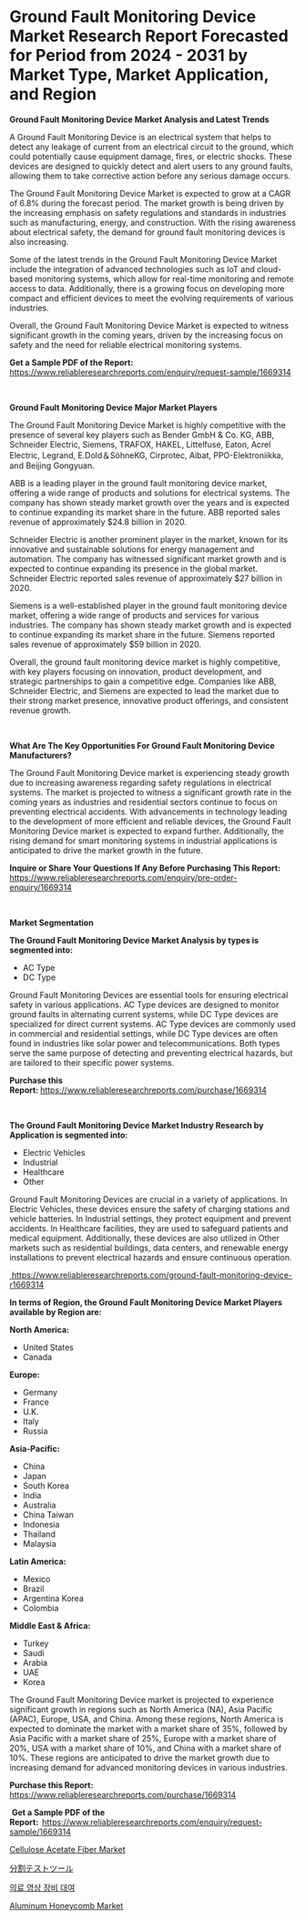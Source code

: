 <p><h1>Ground Fault Monitoring Device Market Research Report Forecasted for Period from 2024 -  2031 by Market Type, Market Application, and Region</h1></p><p><strong>Ground Fault Monitoring Device Market Analysis and Latest Trends</strong></p>
<p><p>A Ground Fault Monitoring Device is an electrical system that helps to detect any leakage of current from an electrical circuit to the ground, which could potentially cause equipment damage, fires, or electric shocks. These devices are designed to quickly detect and alert users to any ground faults, allowing them to take corrective action before any serious damage occurs.</p><p>The Ground Fault Monitoring Device Market is expected to grow at a CAGR of 6.8% during the forecast period. The market growth is being driven by the increasing emphasis on safety regulations and standards in industries such as manufacturing, energy, and construction. With the rising awareness about electrical safety, the demand for ground fault monitoring devices is also increasing.</p><p>Some of the latest trends in the Ground Fault Monitoring Device Market include the integration of advanced technologies such as IoT and cloud-based monitoring systems, which allow for real-time monitoring and remote access to data. Additionally, there is a growing focus on developing more compact and efficient devices to meet the evolving requirements of various industries.</p><p>Overall, the Ground Fault Monitoring Device Market is expected to witness significant growth in the coming years, driven by the increasing focus on safety and the need for reliable electrical monitoring systems.</p></p>
<p><strong>Get a Sample PDF of the Report:&nbsp;</strong> <a href="https://www.reliableresearchreports.com/enquiry/request-sample/1669314">https://www.reliableresearchreports.com/enquiry/request-sample/1669314</a></p>
<p>&nbsp;</p>
<p><strong>Ground Fault Monitoring Device Major Market Players</strong></p>
<p><p>The Ground Fault Monitoring Device Market is highly competitive with the presence of several key players such as Bender GmbH & Co. KG, ABB, Schneider Electric, Siemens, TRAFOX, HAKEL, Littelfuse, Eaton, Acrel Electric, Legrand, E.Dold＆SöhneKG, Cirprotec, Aibat, PPO-Elektroniikka, and Beijing Gongyuan.</p><p>ABB is a leading player in the ground fault monitoring device market, offering a wide range of products and solutions for electrical systems. The company has shown steady market growth over the years and is expected to continue expanding its market share in the future. ABB reported sales revenue of approximately $24.8 billion in 2020.</p><p>Schneider Electric is another prominent player in the market, known for its innovative and sustainable solutions for energy management and automation. The company has witnessed significant market growth and is expected to continue expanding its presence in the global market. Schneider Electric reported sales revenue of approximately $27 billion in 2020.</p><p>Siemens is a well-established player in the ground fault monitoring device market, offering a wide range of products and services for various industries. The company has shown steady market growth and is expected to continue expanding its market share in the future. Siemens reported sales revenue of approximately $59 billion in 2020.</p><p>Overall, the ground fault monitoring device market is highly competitive, with key players focusing on innovation, product development, and strategic partnerships to gain a competitive edge. Companies like ABB, Schneider Electric, and Siemens are expected to lead the market due to their strong market presence, innovative product offerings, and consistent revenue growth.</p></p>
<p>&nbsp;</p>
<p><strong>What Are The Key Opportunities For Ground Fault Monitoring Device Manufacturers?</strong></p>
<p><p>The Ground Fault Monitoring Device market is experiencing steady growth due to increasing awareness regarding safety regulations in electrical systems. The market is projected to witness a significant growth rate in the coming years as industries and residential sectors continue to focus on preventing electrical accidents. With advancements in technology leading to the development of more efficient and reliable devices, the Ground Fault Monitoring Device market is expected to expand further. Additionally, the rising demand for smart monitoring systems in industrial applications is anticipated to drive the market growth in the future.</p></p>
<p><strong>Inquire or Share Your Questions If Any Before Purchasing This Report:</strong> <a href="https://www.reliableresearchreports.com/enquiry/pre-order-enquiry/1669314">https://www.reliableresearchreports.com/enquiry/pre-order-enquiry/1669314</a></p>
<p>&nbsp;</p>
<p><strong>Market Segmentation</strong></p>
<p><strong>The Ground Fault Monitoring Device Market Analysis by types is segmented into:</strong></p>
<p><ul><li>AC Type</li><li>DC Type</li></ul></p>
<p><p>Ground Fault Monitoring Devices are essential tools for ensuring electrical safety in various applications. AC Type devices are designed to monitor ground faults in alternating current systems, while DC Type devices are specialized for direct current systems. AC Type devices are commonly used in commercial and residential settings, while DC Type devices are often found in industries like solar power and telecommunications. Both types serve the same purpose of detecting and preventing electrical hazards, but are tailored to their specific power systems.</p></p>
<p><strong>Purchase this Report:&nbsp;</strong><a href="https://www.reliableresearchreports.com/purchase/1669314">https://www.reliableresearchreports.com/purchase/1669314</a></p>
<p>&nbsp;</p>
<p><strong>The Ground Fault Monitoring Device Market Industry Research by Application is segmented into:</strong></p>
<p><ul><li>Electric Vehicles</li><li>Industrial</li><li>Healthcare</li><li>Other</li></ul></p>
<p><p>Ground Fault Monitoring Devices are crucial in a variety of applications. In Electric Vehicles, these devices ensure the safety of charging stations and vehicle batteries. In Industrial settings, they protect equipment and prevent accidents. In Healthcare facilities, they are used to safeguard patients and medical equipment. Additionally, these devices are also utilized in Other markets such as residential buildings, data centers, and renewable energy installations to prevent electrical hazards and ensure continuous operation.</p></p>
<p><a href="https://www.reliableresearchreports.com/ground-fault-monitoring-device-r1669314">&nbsp;https://www.reliableresearchreports.com/ground-fault-monitoring-device-r1669314</a></p>
<p><strong>In terms of Region, the Ground Fault Monitoring Device Market Players available by Region are:</strong></p>
<p>
    <p> <strong> North America: </strong>
        <ul>
            <li>United States</li>
            <li>Canada</li>
        </ul>
        </p> 
    <p> <strong> Europe: </strong>
        <ul>
            <li>Germany</li>
            <li>France</li>
            <li>U.K.</li>
            <li>Italy</li>
            <li>Russia</li>
        </ul>
        </p> 
    <p> <strong> Asia-Pacific: </strong>
        <ul>
            <li>China</li>
            <li>Japan</li>
            <li>South Korea</li>
            <li>India</li>
            <li>Australia</li>
            <li>China Taiwan</li>
            <li>Indonesia</li>
            <li>Thailand</li>
            <li>Malaysia</li>
        </ul>
        </p> 
    <p> <strong> Latin America: </strong>
        <ul>
            <li>Mexico</li>
            <li>Brazil</li>
            <li>Argentina Korea</li>
            <li>Colombia</li>
        </ul>
        </p> 
    <p> <strong> Middle East & Africa: </strong>
        <ul>
            <li>Turkey</li>
            <li>Saudi</li>
            <li>Arabia</li>
            <li>UAE</li>
            <li>Korea</li>
        </ul>
    </p>
    </p>
<p><p>The Ground Fault Monitoring Device market is projected to experience significant growth in regions such as North America (NA), Asia Pacific (APAC), Europe, USA, and China. Among these regions, North America is expected to dominate the market with a market share of 35%, followed by Asia Pacific with a market share of 25%, Europe with a market share of 20%, USA with a market share of 10%, and China with a market share of 10%. These regions are anticipated to drive the market growth due to increasing demand for advanced monitoring devices in various industries.</p></p>
<p><strong>Purchase this Report: </strong><a href="https://www.reliableresearchreports.com/purchase/1669314">https://www.reliableresearchreports.com/purchase/1669314</a></p>
<p>&nbsp;<strong>Get a Sample PDF of the Report:&nbsp;&nbsp;</strong><a href="https://www.reliableresearchreports.com/enquiry/request-sample/1669314">https://www.reliableresearchreports.com/enquiry/request-sample/1669314</a></p>
<p><strong></strong></p>
<p><p><a href="https://www.linkedin.com/pulse/insights-cellulose-acetate-fiber-market-size-analysing-share-hsyff?trackingId=EdyiMx5Xd14hvWG2RoZO6A%3D%3D">Cellulose Acetate Fiber Market</a></p><p><a href="https://medium.com/@mad.jake/%E5%88%86%E5%89%B2%E3%83%86%E3%82%B9%E3%83%88%E3%83%84%E3%83%BC%E3%83%AB%E5%B8%82%E5%A0%B4%E8%A6%8F%E6%A8%A1-cagr-%E3%83%88%E3%83%AC%E3%83%B3%E3%83%892024-2030-bc64ca6f12c9">分割テストツール</a></p><p><a href="https://medium.com/@jewelmohr02/%EC%9D%98%EB%A3%8C-%EC%98%81%EC%83%81%EC%9E%A5%EB%B9%84-%EB%A0%8C%ED%83%88-%EC%8B%9C%EC%9E%A5-%ED%86%B5%EC%B0%B0-%EC%8B%9C%EC%9E%A5-%EB%8F%99%ED%96%A5-%EC%84%B1%EC%9E%A5-2024%EB%85%84%EB%B6%80%ED%84%B0-2031%EB%85%84%EA%B9%8C%EC%A7%80-%EC%98%88%EC%B8%A1%EB%90%9C-%EA%B2%83-781cd754cd61">의료 영상 장비 대여</a></p><p><a href="https://www.linkedin.com/pulse/aluminum-honeycomb-market-insights-players-forecast-till-2031-tvl0f?trackingId=UzpF03FAdPgugtnlI3LKBg%3D%3D">Aluminum Honeycomb Market</a></p></p>